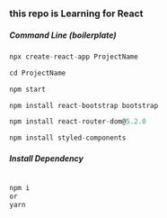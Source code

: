 ### this repo is Learning for React

##### Command Line (boilerplate)

```js
npx create-react-app ProjectName

cd ProjectName

npm start

npm install react-bootstrap bootstrap

npm install react-router-dom@5.2.0

npm install styled-components

```

##### Install Dependency

```js

npm i
or
yarn

```
